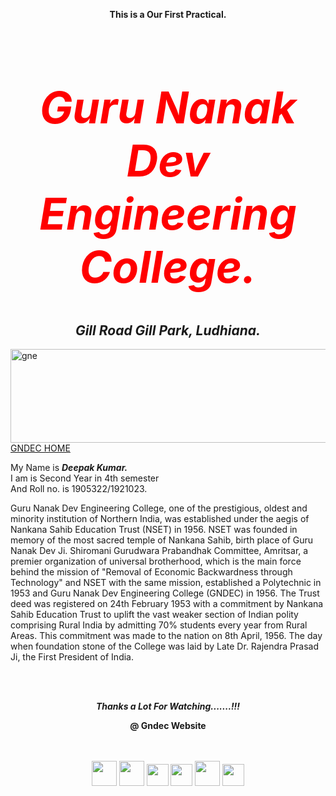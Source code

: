 <html>
<html lang="en-us">
<head>
  <title>First Practical</title>
<p align="center">
  </head>
<body>
<p align="center"><b>This is a Our First Practical.</b></p>  
<h1 align="center" style="color:red;font-size:70px"><b><i>Guru Nanak Dev Engineering College.</i></b></h1>
<h2 align="center"><b><i>Gill Road Gill Park, Ludhiana.</i></b></center></h2>
<img src="https://www.gndec.ac.in/sites/default/logo.png" alt="gne" width="1525" height="150">
<a href="https://guru.gndec.ac.in/">GNDEC HOME</a>  
<p>My Name is <i><b>Deepak Kumar.</b></i><br>I am is Second Year in 4th semester<br> And Roll no. is 1905322/1921023.</p>
<p style="color:lightblack;">Guru Nanak Dev Engineering College, one of the prestigious, oldest and minority institution of Northern India, was established under the aegis of Nankana Sahib Education Trust (NSET) in 1956. NSET was founded in memory of the most sacred temple of Nankana Sahib, birth place of Guru Nanak Dev Ji. Shiromani Gurudwara Prabandhak Committee, Amritsar, a premier organization of universal brotherhood, which is the main force behind the mission of "Removal of Economic Backwardness through Technology" and NSET with the same mission, established a Polytechnic in 1953 and Guru Nanak Dev Engineering College (GNDEC) in 1956. The Trust deed was registered on 24th February 1953 with a commitment by Nankana Sahib Education Trust to uplift the vast weaker section of Indian polity comprising Rural India by admitting 70% students every year from Rural Areas. This commitment was made to the nation on 8th April, 1956. The day when foundation stone of the College was laid by Late Dr. Rajendra Prasad Ji, the First President of India.</p><br><br>
<p align="center"><b><i>Thanks a Lot For Watching.......!!!</i></b></p>
<p align="center"><b>@ Gndec Website</b><br><br><br>
<p align="center">
<a href="https://www.linkedin.com/in/deepak-kumar-b3abab1a0/"><img src="https://media.giphy.com/media/db32HzmDbjp8xWEcO0/giphy.gif" width="40"></a>
<a href="mailto:deepak9988570526@gmail.com"><img src="https://media.giphy.com/media/KyHsvh3wJFLUXwlxuR/giphy.gif" width="40"></a>
<a href="https://www.instagram.com/deepak_0911/"><img src="https://media.giphy.com/media/QWpK88H1g9PtmtQly1/giphy.gif" width="35"></a>
<a href="https://www.twitter.com/its_deepak0911/"><img src="https://media.giphy.com/media/H508mck9ufO9q6z76O/giphy.gif" width="35"></a>
<a  href="https://wa.me/8847547031?text=Hi%20Codehunter"><img src="https://media.giphy.com/media/jU9PVpqUvR0aNc3nvX/giphy.gif" width="40"></a>
<a href="https://github.com/Mr-codehunter"><img src="https://media3.giphy.com/media/KzJkzjggfGN5Py6nkT/giphy.webp" width="35"></a>
</p>
</body>
</html>
